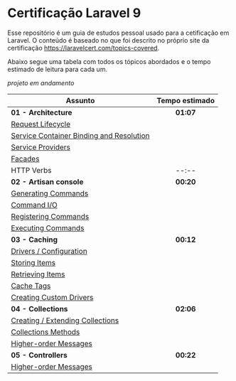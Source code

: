 # Certificação Laravel 9

Esse repositório é um guia de estudos pessoal usado para a cetificação em Laravel.
O conteúdo é baseado no que foi descrito no próprio site da certificação https://laravelcert.com/topics-covered.

Abaixo segue uma tabela com todos os tópicos abordados e o tempo estimado de leitura para cada um.

*projeto em andamento*

[laravel_site]: https://laravel.com/docs/9.x 

| Assunto                                                                                                                   | Tempo estimado |
|---------------------------------------------------------------------------------------------------------------------------|:--------------:|
| **01 - Architecture**                                                                                                     |   **01:07**    |
| <a href="[laravel_site]/lifecycle" target="_blank">Request Lifecycle</a>                                                  |
| <a href="https://laravel.com/docs/9.x/container" target="_blank">Service Container Binding and Resolution</a>             |
| <a href="https://laravel.com/docs/9.x/providers" target="_blank">Service Providers</a>                                    |
| <a href="https://laravel.com/docs/9.x/facades" target="_blank">Facades</a>                                                |
| HTTP Verbs                                                                                                                |     --:--      |
| **02 - Artisan console**                                                                                                  |   **00:20**    |
| <a href="https://laravel.com/docs/9.x/artisan#generating-commands" target="_blank">Generating Commands</a>                |
| <a href="https://laravel.com/docs/9.x/artisan#command-io" target="_blank">Command I/O</a>                                 |
| <a href="https://laravel.com/docs/9.x/artisan#registering-commands" target="_blank">Registering Commands</a>              |
| <a href="https://laravel.com/docs/9.x/artisan#programmatically-executing-commands" target="_blank">Executing Commands</a> |
| **03 - Caching**                                                                                                          |   **00:12**    |
| <a href="https://laravel.com/docs/9.x/cache#configuration" target="_blank">Drivers / Configuration</a>                    |
| <a href="https://laravel.com/docs/9.x/cache#storing-items-in-the-cache" target="_blank">Storing Items</a>                 |
| <a href="https://laravel.com/docs/9.x/cache#retrieving-items-from-the-cache" target="_blank">Retrieving Items</a>         |
| <a href="https://laravel.com/docs/9.x/cache#cache-tags" target="_blank">Cache Tags</a>                                    |
| <a href="https://laravel.com/docs/9.x/cache#adding-custom-cache-drivers" target="_blank">Creating Custom Drivers</a>      |
| **04 - Collections**                                                                                                      |   **02:06**    |
| <a href="https://laravel.com/docs/9.x/collections#introduction" target="_blank">Creating / Extending Collections</a>      |
| <a href="https://laravel.com/docs/9.x/collections#available-methods" target="_blank">Collections Methods</a>              |
| <a href="https://laravel.com/docs/9.x/collections#higher-order-messages" target="_blank">Higher-order Messages</a>        |
| **05 - Controllers**                                                                                                      |   **00:22**    |
| <a href="https://laravel.com/docs/9.x/collections#higher-order-messages" target="_blank">Higher-order Messages</a>        |